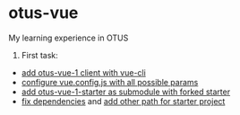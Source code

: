 # otus-vue
My learning experience in OTUS

1. First task:
- [add otus-vue-1 client with vue-cli](https://github.com/IMelker/otus-vue/commit/38d9492db224bb11c4b72254d6a38c59138ee7d2)
- [configure vue.config.js with all possible params](https://github.com/IMelker/otus-vue/commit/98103ea789e494ceaf91d026b32636bb10247c5a)
- [add otus-vue-1-starter as submodule with forked starter](https://github.com/IMelker/otus-vue/commit/22e657f15812892b0bb7be7ab0fd26169d12b70c)
- [fix dependencies](https://github.com/IMelker/vue-enterprise-boilerplate/commit/7fd3c9108696dd52f0adccd517685bae8b340dc8) and [add other path for starter project](https://github.com/IMelker/vue-enterprise-boilerplate/commit/89752fd71ba148760c6af319e8394402d5196503)

